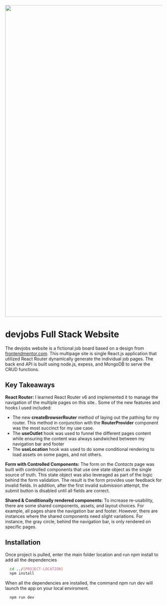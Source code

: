 <div align="center"> 
	<img src="https://user-images.githubusercontent.com/64343445/203610796-b0cda762-efd5-459e-892d-98e354f59c73.jpg" width= "1000">
</div> 

# devjobs Full Stack Website
  
  
The devjobs website is a fictional job board based on a design from [frontendmentor.com](https://www.frontendmentor.io/challenges/devjobs-web-app-HuvC_LP4l). This multipage site is single React.js application that utilized React Router dynamically generate the individual job pages. The back end API is built using node.js, expess, and MongoDB to serve the CRUD functions. 

## Key Takeaways

**React Router:** I learned React Router v6 and implemented it to manage the navigation of the multiple pages on this site.. Some of the new features and hooks I used included:
- The new **createBrowserRouter** method of laying out the pathing for my router. This method in conjunction with the **RouterProvider** component was the most succinct for my use case. 
- The **useOutlet** hook was used to funnel the different pages content while ensuring the content was always sandwiched between my navigation bar and footer
- The **useLocation** hook was used to do some conditional rendering to load assets on some pages, and not others.
	

**Form with Controlled Components:** The form on the *Contacts* page was built with controlled components that use one state object as the single source of truth. This state object was also leveraged as part of the logic behind the form validation. The result is the form provides user feedback for invalid fields. In addition, after the first invalid submission attempt, the submit button is disabled until all fields are correct.


**Shared & Conditionally rendered components:** To increase re-usability, there are some shared components, assets, and layout choices. For example, all pages share the navigation bar and footer. However, there are instances where the shared components need slight variations. For instance, the gray circle, behind the navigation bar, is only rendered on specific pages.
  

## Installation

Once project is pulled, enter the main folder location and run npm install to add all the dependencies 

```bash
  cd ../[PROJECT-LOCATION]
  npm install
```

When all the dependencies are installed, the command npm run dev will launch the app on your local enviroment.

```bash
  npm run dev
```    
